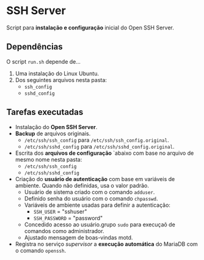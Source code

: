 # SSH Server

Script para **instalação e configuração** inicial do Open SSH Server.

## Dependências

O script `run.sh` depende de...

1. Uma instalação do Linux Ubuntu.
2. Dos seguintes arquivos nesta pasta:
   - `ssh_config`
   - `sshd_config`

## Tarefas executadas

- Instalação do **Open SSH Server**.
- **Backup** de arquivos originais.
  - `/etc/ssh/ssh_config` para `/etc/ssh/ssh_config.original`.
  - `/etc/ssh/sshd_config` para `/etc/ssh/sshd_config.original`.
- Escrita dos **arquivos de configuração** `abaixo com base no arquivo de mesmo nome nesta pasta:
  - `/etc/ssh/ssh_config`
  - `/etc/ssh/sshd_config`
- Criação do **usuário de autenticação** com base em variáveis de ambiente. Quando não definidas, usa o valor padrão.
  - Usuário de sistema criado com o comando `adduser`.
  - Definido senha do usuário com o comando `chpasswd`.
  - Variáveis de ambiente usadas para definir a autenticação:
    - `SSH_USER` = "sshuser"
    - `SSH_PASSWORD` = "password"
  - Concedido acesso ao usuário.grupo `sudo` para execuçaõ de comandos como administrador.
  - Ajustado mensagem de boas-vindas motd.
- Registra no serviço *supervisor* a **execução automática** do MariaDB com o comando `openssh`.
